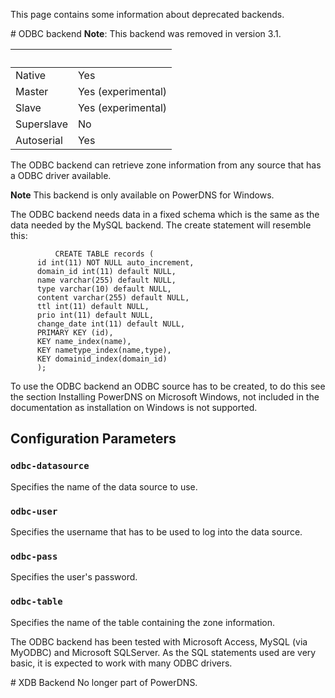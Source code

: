 This page contains some information about deprecated backends.

# ODBC backend
**Note**: This backend was removed in version 3.1.

|&nbsp;|&nbsp;|
|:--|:--|
|Native|Yes|
|Master|Yes (experimental)|
|Slave|Yes (experimental)|
|Superslave|No|
|Autoserial|Yes|

The ODBC backend can retrieve zone information from any source that has a ODBC driver available.

**Note** This backend is only available on PowerDNS for Windows.

The ODBC backend needs data in a fixed schema which is the same as the data needed by the MySQL backend. The create statement will resemble this:

```
          CREATE TABLE records (
      id int(11) NOT NULL auto_increment,
      domain_id int(11) default NULL,
      name varchar(255) default NULL,
      type varchar(10) default NULL,
      content varchar(255) default NULL,
      ttl int(11) default NULL,
      prio int(11) default NULL,
      change_date int(11) default NULL,
      PRIMARY KEY (id),
      KEY name_index(name),
      KEY nametype_index(name,type),
      KEY domainid_index(domain_id)
      );
```

To use the ODBC backend an ODBC source has to be created, to do this see the section Installing PowerDNS on Microsoft Windows, not included in the documentation as installation on Windows is not supported.

## Configuration Parameters
### `odbc-datasource`
Specifies the name of the data source to use.

### `odbc-user`
Specifies the username that has to be used to log into the data source.

### `odbc-pass`
Specifies the user's password.

### `odbc-table`
Specifies the name of the table containing the zone information.

The ODBC backend has been tested with Microsoft Access, MySQL (via MyODBC) and Microsoft SQLServer. As the SQL statements used are very basic, it is expected to work with many ODBC drivers.

# XDB Backend
No longer part of PowerDNS.
